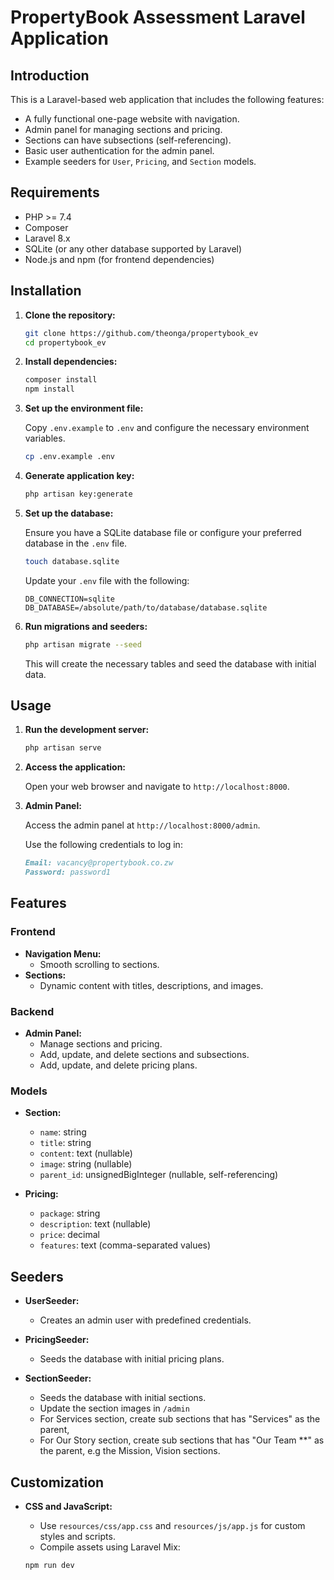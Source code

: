 # PropertyBook Assessment Laravel Application

## Introduction

This is a Laravel-based web application that includes the following features:
- A fully functional one-page website with navigation.
- Admin panel for managing sections and pricing.
- Sections can have subsections (self-referencing).
- Basic user authentication for the admin panel.
- Example seeders for `User`, `Pricing`, and `Section` models.

## Requirements

- PHP >= 7.4
- Composer
- Laravel 8.x
- SQLite (or any other database supported by Laravel)
- Node.js and npm (for frontend dependencies)

## Installation

1. **Clone the repository:**

    ```bash
    git clone https://github.com/theonga/propertybook_ev 
    cd propertybook_ev
    ```

2. **Install dependencies:**

    ```bash
    composer install
    npm install
    ```

3. **Set up the environment file:**

    Copy `.env.example` to `.env` and configure the necessary environment variables.

    ```bash
    cp .env.example .env
    ```

4. **Generate application key:**

    ```bash
    php artisan key:generate
    ```

5. **Set up the database:**

    Ensure you have a SQLite database file or configure your preferred database in the `.env` file.

    ```bash
    touch database.sqlite
    ```

    Update your `.env` file with the following:

    ```env
    DB_CONNECTION=sqlite
    DB_DATABASE=/absolute/path/to/database/database.sqlite
    ```

6. **Run migrations and seeders:**

    ```bash
    php artisan migrate --seed
    ```

    This will create the necessary tables and seed the database with initial data.

## Usage

1. **Run the development server:**

    ```bash
    php artisan serve
    ```

2. **Access the application:**

    Open your web browser and navigate to `http://localhost:8000`.

3. **Admin Panel:**

    Access the admin panel at `http://localhost:8000/admin`.
    
    Use the following credentials to log in:
    
    ```markdown
    Email: vacancy@propertybook.co.zw
    Password: password1
    ```

## Features

### Frontend

- **Navigation Menu:**
    - Smooth scrolling to sections.
- **Sections:**
    - Dynamic content with titles, descriptions, and images.

### Backend

- **Admin Panel:**
    - Manage sections and pricing.
    - Add, update, and delete sections and subsections.
    - Add, update, and delete pricing plans.

### Models

- **Section:**
    - `name`: string
    - `title`: string
    - `content`: text (nullable)
    - `image`: string (nullable)
    - `parent_id`: unsignedBigInteger (nullable, self-referencing)

- **Pricing:**
    - `package`: string
    - `description`: text (nullable)
    - `price`: decimal
    - `features`: text (comma-separated values)

## Seeders

- **UserSeeder:**
    - Creates an admin user with predefined credentials.
    
- **PricingSeeder:**
    - Seeds the database with initial pricing plans.
    
- **SectionSeeder:**
    - Seeds the database with initial sections.
    - Update the section images in `/admin`
    - For Services section, create sub sections that has "Services" as the parent,
    - For Our Story section, create sub sections that has "Our Team **" as the parent, e.g the Mission, Vision sections.

## Customization

- **CSS and JavaScript:**
    - Use `resources/css/app.css` and `resources/js/app.js` for custom styles and scripts.
    - Compile assets using Laravel Mix:

    ```bash
    npm run dev
    ```